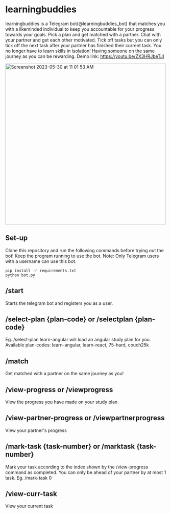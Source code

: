 # learningbuddies

learningbuddies is a Telegram bot(@learningbuddies_bot) that matches you with a likeminded individual to keep you accountable for your progress towards your goals. 
Pick a plan and get matched with a partner. Chat with your partner and get each other motivated. Tick off tasks but you can only tick off the next
task after your partner has finished their current task. You no longer have to learn skills in isolation! Having someone on the same journey as
you can be rewarding.
Demo link: https://youtu.be/ZX3HRJbeTJI

<img width="503" alt="Screenshot 2023-05-30 at 11 01 53 AM" src="https://github.com/cjyothika/learningbuddies/assets/59786385/94d59296-852e-497f-9f9f-90e8b3520179">

## Set-up
Clone this repository and run the following commands before trying out the bot! Keep the program running to use the bot. Note: Only Telegram users with a username can use this bot.
```
pip install -r requirements.txt
python bot.py
```
## /start
Starts the telegram bot and registers you as a user.

## /select-plan {plan-code} or /selectplan {plan-code}
Eg. /select-plan learn-angular will load an angular study plan for you.
Available plan-codes: learn-angular, learn-react, 75-hard, couch25k

## /match
Get matched with a partner on the same journey as you!

## /view-progress or /viewprogress
View the progress you have made on your study plan

## /view-partner-progress or /viewpartnerprogress
View your partner's progress

## /mark-task {task-number} or /marktask {task-number}
Mark your task according to the index shown by the /view-progress command as completed. You can only be ahead of your partner by at most 1 task.
Eg. /mark-task 0

## /view-curr-task
View your current task
